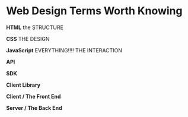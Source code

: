 
# Web Design Terms Worth Knowing

**HTML** the STRUCTURE

**CSS** THE DESIGN

**JavaScript** EVERYTHING!!!! THE INTERACTION

**API**

**SDK**

**Client Library**

**Client / The Front End**

**Server / The Back End**
